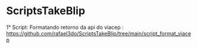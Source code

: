 # ScriptsTakeBlip
1° Script: Formatando retorno da api do viacep : https://github.com/rafael3do/ScriptsTakeBlip/tree/main/script_format_viacep
